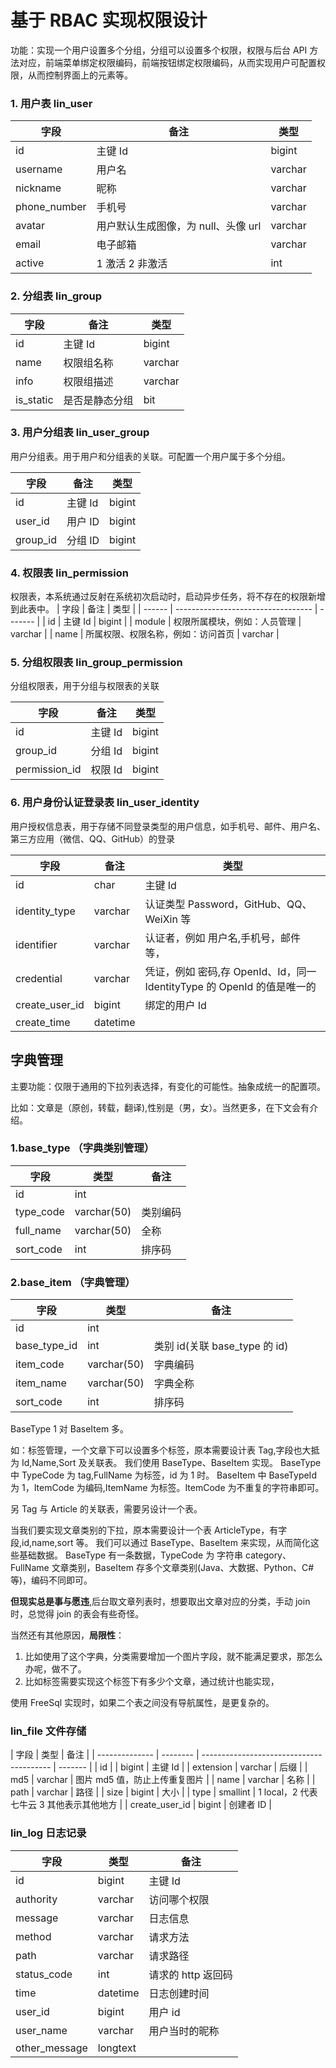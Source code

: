 # 基于 RBAC 实现权限设计

功能：实现一个用户设置多个分组，分组可以设置多个权限，权限与后台 API 方法对应，前端菜单绑定权限编码，前端按钮绑定权限编码，从而实现用户可配置权限，从而控制界面上的元素等。

### 1. 用户表 lin_user

| 字段         | 备注                                | 类型    |
| ------------ | ----------------------------------- | ------- |
| id           | 主键 Id                             | bigint  |
| username     | 用户名                              | varchar |
| nickname     | 昵称                                | varchar |
| phone_number | 手机号                              | varchar |
| avatar       | 用户默认生成图像，为 null、头像 url | varchar |
| email        | 电子邮箱                            | varchar |
| active       | 1 激活 2 非激活                     | int     |

<!--
introduction|	个人介绍|	varchar
last_login_time	|最后一次登录的时间|	datetime
blog_address|	个人主页|	varchar
-->

### 2. 分组表 lin_group

| 字段      | 备注           | 类型    |
| --------- | -------------- | ------- |
| id        | 主键 Id        | bigint  |
| name      | 权限组名称     | varchar |
| info      | 权限组描述     | varchar |
| is_static | 是否是静态分组 | bit     |

### 3. 用户分组表 lin_user_group

用户分组表。用于用户和分组表的关联。可配置一个用户属于多个分组。

| 字段     | 备注    | 类型   |
| -------- | ------- | ------ |
| id       | 主键 Id | bigint |
| user_id  | 用户 ID | bigint |
| group_id | 分组 ID | bigint |

### 4. 权限表 lin_permission

权限表，本系统通过反射在系统初次启动时，启动异步任务，将不存在的权限新增到此表中。
| 字段 | 备注 | 类型 |
| ------ | ---------------------------------- | ------- |
| id | 主键 Id | bigint |
| module | 权限所属模块，例如：人员管理 | varchar |
| name | 所属权限、权限名称，例如：访问首页 | varchar |

### 5. 分组权限表 lin_group_permission

分组权限表，用于分组与权限表的关联

| 字段          | 备注    | 类型   |
| ------------- | ------- | ------ |
| id            | 主键 Id | bigint |
| group_id      | 分组 Id | bigint |
| permission_id | 权限 Id | bigint |

### 6. 用户身份认证登录表 lin_user_identity

用户授权信息表，用于存储不同登录类型的用户信息，如手机号、邮件、用户名、第三方应用（微信、QQ、GitHub）的登录

| 字段           | 备注     | 类型                                                                    |
| -------------- | -------- | ----------------------------------------------------------------------- |
| id             | char     | 主键 Id                                                                 |
| identity_type  | varchar  | 认证类型 Password，GitHub、QQ、WeiXin 等                                |
| identifier     | varchar  | 认证者，例如 用户名,手机号，邮件等，                                    |
| credential     | varchar  | 凭证，例如 密码,存 OpenId、Id，同一 IdentityType 的 OpenId 的值是唯一的 |
| create_user_id | bigint   | 绑定的用户 Id                                                           |
| create_time    | datetime |

## 字典管理

主要功能：仅限于通用的下拉列表选择，有变化的可能性。抽象成统一的配置项。

比如：文章是（原创，转载，翻译),性别是（男，女）。当然更多，在下文会有介绍。

### 1.base_type （字典类别管理）

| 字段      | 类型        | 备注     |
| --------- | ----------- | -------- |
| id        | int         |
| type_code | varchar(50) | 类别编码 |
| full_name | varchar(50) | 全称     |
| sort_code | int         | 排序码   |

### 2.base_item （字典管理）

| 字段         | 类型        | 备注                          |
| ------------ | ----------- | ----------------------------- |
| id           | int         |
| base_type_id | int         | 类别 id(关联 base_type 的 id) |
| item_code    | varchar(50) | 字典编码                      |
| item_name    | varchar(50) | 字典全称                      |
| sort_code    | int         | 排序码                        |

BaseType 1 对 BaseItem 多。

如：标签管理，一个文章下可以设置多个标签，原本需要设计表 Tag,字段也大抵为 Id,Name,Sort 及关联表。
我们使用 BaseType、BaseItem 实现。
BaseType 中 TypeCode 为 tag,FullName 为标签，id 为 1 时。
BaseItem 中 BaseTypeId 为 1，ItemCode 为编码,ItemName 为标签。ItemCode 为不重复的字符串即可。

另 Tag 与 Article 的关联表，需要另设计一个表。

当我们要实现文章类别的下拉，原本需要设计一个表 ArticleType，有字段,id,name,sort 等。
我们可以通过 BaseType、BaseItem 来实现，从而简化这些基础数据。
BaseType 有一条数据，TypeCode 为 字符串 category、FullName 文章类别，BaseItem 存多个文章类别(Java、大数据、Python、C#等)，编码不同即可。

**但现实总是事与愿违**,后台取文章列表时，想要取出文章对应的分类，手动 join 时，总觉得 join 的表会有些奇怪。

当然还有其他原因，**局限性**：

1. 比如使用了这个字典，分类需要增加一个图片字段，就不能满足要求，那怎么办呢，做不了。
2. 比如标签需要实现这个标签下有多少个文章，通过统计也能实现，

使用 FreeSql 实现时，如果二个表之间没有导航属性，是更复杂的。


### lin_file 文件存储

| 字段           | 类型     | 备注                                     |
| -------------- | -------- | ---------------------------------------- | ------- |
| id             |          | bigint                                   | 主键 Id |
| extension      | varchar  | 后缀                                     |
| md5            | varchar  | 图片 md5 值，防止上传重复图片            |
| name           | varchar  | 名称                                     |
| path           | varchar  | 路径                                     |
| size           | bigint   | 大小                                     |
| type           | smallint | 1 local，2 代表七牛云 3 其他表示其他地方 |
| create_user_id | bigint   | 创建者 ID                                |

### lin_log 日志记录

| 字段          | 类型     | 备注               |
| ------------- | -------- | ------------------ |
| id            | bigint   | 主键 Id            |
| authority     | varchar  | 访问哪个权限       |
| message       | varchar  | 日志信息           |
| method        | varchar  | 请求方法           |
| path          | varchar  | 请求路径           |
| status_code   | int      | 请求的 http 返回码 |
| time          | datetime | 日志创建时间       |
| user_id       | bigint   | 用户 id            |
| user_name     | varchar  | 用户当时的昵称     |
| other_message | longtext |
